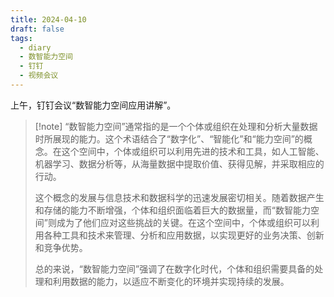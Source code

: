 ```yaml
---
title: 2024-04-10
draft: false
tags:
  - diary
  - 数智能力空间
  - 钉钉
  - 视频会议
---
```

上午，钉钉会议“数智能力空间应用讲解”。
> [!note] “数智能力空间”通常指的是一个个体或组织在处理和分析大量数据时所展现的能力。这个术语结合了“数字化”、“智能化”和“能力空间”的概念。在这个空间中，个体或组织可以利用先进的技术和工具，如人工智能、机器学习、数据分析等，从海量数据中提取价值、获得见解，并采取相应的行动。
>
> 这个概念的发展与信息技术和数据科学的迅速发展密切相关。随着数据产生和存储的能力不断增强，个体和组织面临着巨大的数据量，而“数智能力空间”则成为了他们应对这些挑战的关键。在这个空间中，个体或组织可以利用各种工具和技术来管理、分析和应用数据，以实现更好的业务决策、创新和竞争优势。
>
> 总的来说，“数智能力空间”强调了在数字化时代，个体和组织需要具备的处理和利用数据的能力，以适应不断变化的环境并实现持续的发展。